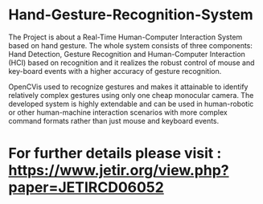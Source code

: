 # Hand-Gesture-Recognition-System

The Project is about a Real-Time Human-Computer Interaction System based on hand
gesture. The whole system consists of three components: Hand Detection, Gesture
Recognition and Human-Computer Interaction (HCI) based on recognition and it realizes
the robust control of mouse and key-board events with a higher accuracy of gesture
recognition. 

OpenCVis used to recognize gestures and makes it attainable to identify relatively complex gestures using only one cheap monocular camera. The developed system is highly extendable and can be used in human-robotic or other human-machine interaction scenarios with more complex command formats rather than just mouse and keyboard events.

# For further details please visit : https://www.jetir.org/view.php?paper=JETIRCD06052
